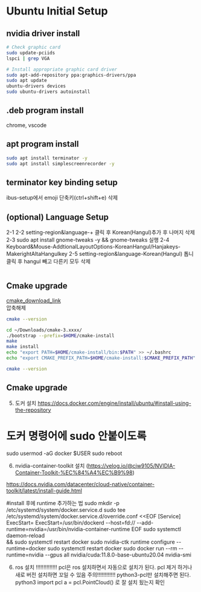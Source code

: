 # Ubuntu Initial Setup

## nvidia driver install

```bash
# Check graphic card
sudo update-pciids
lspci | grep VGA

# Install appropriate graphic card driver
sudo apt-add-repository ppa:graphics-drivers/ppa 
sudo apt update
ubuntu-drivers devices
sudo ubuntu-drivers autoinstall
```

## .deb program install
chrome, vscode

## apt program install
```bash
sudo apt install terminator -y
sudo apt install simplescreenrecorder -y
```
## terminator key binding setup

ibus-setup에서 emoji 단축키(ctrl+shift+e) 삭제

## (optional) Language Setup
2-1 
2-2 setting-region&language-+ 클릭 후 Korean(Hangul)추가 후 나머지 삭제
2-3 sudo apt install gnome-tweaks -y && gnome-tweaks 실행
2-4 Keyboard&Mouse-AddtionalLayoutOptions-KoreanHangul/Hanjakeys-MakerightAltaHangulkey
2-5 setting-region&language-Korean(Hangul) 톱니 클릭 후 hangul 빼고 다른키 모두 삭제
```bash

```

## Cmake upgrade
[cmake_download_link](https://cmake.org/download/)\
압축해제


```bash
cmake --version

cd ~/Downloads/cmake-3.xxxx/  
./bootstrap --prefix=$HOME/cmake-install
make
make install
echo "export PATH=$HOME/cmake-install/bin:$PATH" >> ~/.bashrc
echo "export CMAKE_PREFIX_PATH=$HOME/cmake-install:$CMAKE_PREFIX_PATH" >> ~/.bashrc

cmake --version

```


## Cmake upgrade

5. 도커 설치
https://docs.docker.com/engine/install/ubuntu/#install-using-the-repository
# 도커 명령어에 sudo 안붙이도록
sudo usermod -aG docker $USER
sudo reboot

6. nvidia-container-toolkit 설치 (https://velog.io/@cjw9105/NVIDIA-Container-Toolkit-%EC%84%A4%EC%B9%98)

https://docs.nvidia.com/datacenter/cloud-native/container-toolkit/latest/install-guide.html


 #install 후에 runtime 추가하는 법
sudo mkdir -p /etc/systemd/system/docker.service.d
sudo tee /etc/systemd/system/docker.service.d/override.conf <<EOF
[Service]
ExecStart=
ExecStart=/usr/bin/dockerd --host=fd:// --add-runtime=nvidia=/usr/bin/nvidia-container-runtime
EOF
sudo systemctl daemon-reload \
  && sudo systemctl restart docker
sudo nvidia-ctk runtime configure --runtime=docker
sudo systemctl restart docker
sudo docker run --rm --runtime=nvidia --gpus all nvidia/cuda:11.8.0-base-ubuntu20.04 nvidia-smi

6. ros 설치
!!!!!!!!!!!!!!
pcl은 ros 설치하면서 자동으로 설치가 된다. pcl 제거 하거나 새로 버전 설치하면 꼬일 수 있음 주의!!!!!!!!!!!!
python3-pcl만 설치해주면 된다.
python3
import pcl
a = pcl.PointCloud()
로 잘 설치 됬는지 확인


